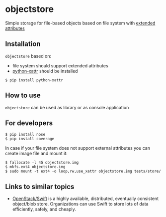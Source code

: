 objectstore
===========

Simple storage for file-based objects based on file system with [extended attributes](http://en.wikipedia.org/wiki/Extended_file_attributes)

## Installation

`objectstore` based on:
- file system should support extended attributes
- [python-xattr](https://pypi.python.org/pypi/xattr) should be installed
```
$ pip install python-xattr
```

## How to use

`objectstore` can be used as library or as console application

## For developers

```
$ pip install nose
$ pip install coverage
```

In case if your file system does not support external attributes you can create image file and mount it:
```
$ fallocate -l 4G objectstore.img
$ mkfs.ext4 objectstore.img
$ sudo mount -t ext4 -o loop,rw,use_xattr objectstore.img tests/store/
```

## Links to similar topics

- [OpenStack/Swift](http://docs.openstack.org/developer/swift/index.html) is a highly available, distributed, 
eventually consistent object/blob store. Organizations can use Swift to store lots of data efficiently, safely, 
and cheaply.



